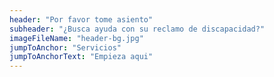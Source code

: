 ```yaml
---
header: "Por favor tome asiento"
subheader: "¿Busca ayuda con su reclamo de discapacidad?"
imageFileName: "header-bg.jpg"
jumpToAnchor: "Servicios"
jumpToAnchorText: "Empieza aqui"
---
```

